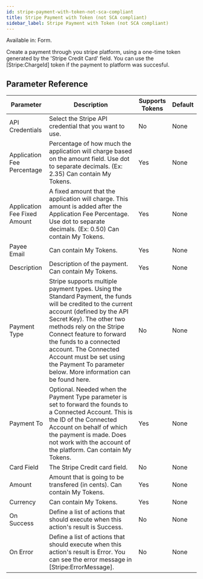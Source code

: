 ```yaml
---
id: stripe-payment-with-token-not-sca-compliant
title: Stripe Payment with Token (not SCA compliant)
sidebar_label: Stripe Payment with Token (not SCA compliant)
---
```


Available in: Form.


Create a payment through you stripe platform, using a one-time token generated by the 'Stripe Credit Card' field. You can use the [Stripe:ChargeId] token if the payment to platform was succesful.

## Parameter Reference
| Parameter | Description | Supports Tokens | Default |
| -- | -- | -- | -- |
| API Credentials | Select the Stripe API credential that you want to use. | No | None |
| Application Fee Percentage | Percentage of how much the application will charge based on the amount field. Use dot to separate decimals. (Ex: 2.35) Can contain My Tokens. | Yes | None |
| Application Fee Fixed Amount | A fixed amount that the application will charge. This amount is added after the Application Fee Percentage. Use dot to separate decimals. (Ex: 0.50) Can contain My Tokens. | Yes | None |
| Payee Email | Can contain My Tokens. | Yes | None |
| Description | Description of the payment. Can contain My Tokens. | Yes | None |
| Payment Type | Stripe supports multiple payment types. Using the Standard Payment, the funds will be credited to the current account (defined by the API Secret Key). The other two methods rely on the Stripe Connect feature to forward the funds to a connected account. The Connected Account must be set using the Payment To parameter below. More information can be found here. | No | None |
| Payment To | Optional. Needed when the Payment Type parameter is set to forward the founds to a Connected Account. This is the ID of the Connected Account on behalf of which the payment is made. Does not work with the account of the platform. Can contain My Tokens. | Yes | None |
| Card Field | The Stripe Credit card field. | No | None |
| Amount | Amount that is going to be transfered (in cents). Can contain My Tokens. | Yes | None |
| Currency | Can contain My Tokens. | Yes | None |
| On Success | Define a list of actions that should execute when this action's result is Success. | No | None |
| On Error | Define a list of actions that should execute when this action's result is Error. You can see the error message in [Stripe:ErrorMessage]. | No | None |
